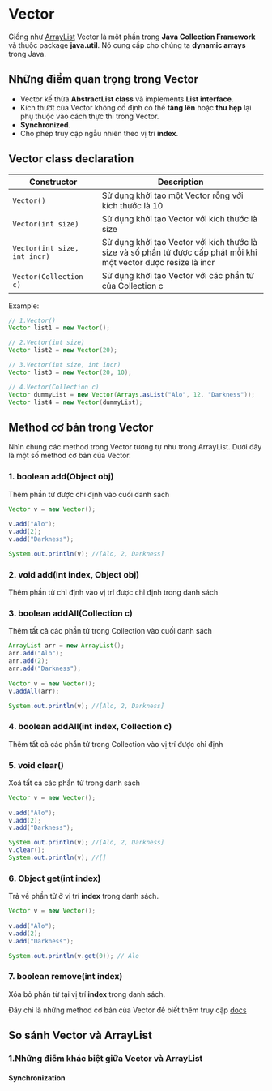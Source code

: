 # Vector
Giống như [ArrayList](https://github.com/nguyenvantra/Java-Collection-Tutorial/blob/master/step1-arraylist.md) Vector là một phần trong **Java Collection Framework** và thuộc package **java.util**. Nó cung cấp cho chúng ta **dynamic arrays** trong Java.

## Những điểm quan trọng trong Vector
- Vector kế thừa **AbstractList class** và implements **List interface**.
- Kích thướt của Vector không cố định có thể **tăng lên** hoặc **thu hẹp** lại phụ thuộc vào cách thực thi trong Vector.
- **Synchronized**.
- Cho phép truy cập ngẫu nhiên theo vị trí **index**.

## Vector class declaration
Constructor | Description
------------ | -------------
```Vector()``` | Sử dụng khởi tạo một Vector rỗng với kích thước là 10
```Vector(int size)``` | Sử dụng khởi tạo Vector với kích thước là size
```Vector(int size, int incr)``` | Sử dụng khởi tạo Vector với kích thước là size và số phần tử được cấp phát  mỗi khi một vector được resize là incr
```Vector(Collection c)``` | Sử dụng khởi tạo Vector với các phần tử của Collection c

Example:
```java
// 1.Vector()
Vector list1 = new Vector();

// 2.Vector(int size)
Vector list2 = new Vector(20);

// 3.Vector(int size, int incr)
Vector list3 = new Vector(20, 10);

// 4.Vector(Collection c)
Vector dummyList = new Vector(Arrays.asList("Alo", 12, "Darkness"));
Vector list4 = new Vector(dummyList);
```
## Method cơ bản trong Vector
Nhìn chung các method trong Vector tương tự như trong ArrayList. Dưới đây là một số method cơ bản của Vector.
### 1. boolean add(Object obj)
Thêm phần tử được chỉ định vào cuối danh sách
```java
Vector v = new Vector();
		
v.add("Alo");
v.add(2);
v.add("Darkness");

System.out.println(v); //[Alo, 2, Darkness]
```
### 2. void add(int index, Object obj)
Thêm phần tử chỉ định vào vị trí được chỉ định trong danh sách
### 3. boolean addAll(Collection c)
Thêm tất cả các phần tử trong Collection vào cuối danh sách
```java
ArrayList arr = new ArrayList();
arr.add("Alo");
arr.add(2);
arr.add("Darkness");
    
Vector v = new Vector();
v.addAll(arr);

System.out.println(v); //[Alo, 2, Darkness]
```
### 4. boolean addAll(int index, Collection c)
Thêm tất cả các phần tử trong Collection vào vị trí được chỉ định
### 5. void clear()
Xoá tất cả các phần tử trong danh sách
```java
Vector v = new Vector();
		
v.add("Alo");
v.add(2);
v.add("Darkness");

System.out.println(v); //[Alo, 2, Darkness]
v.clear();
System.out.println(v); //[]
```
### 6. Object get(int index)
Trả về phần tử ở vị trí **index** trong danh sách.
```java
Vector v = new Vector();
		
v.add("Alo");
v.add(2);
v.add("Darkness");

System.out.println(v.get(0)); // Alo
```
### 7. boolean remove(int index)
Xóa bỏ phần từ tại vị trí **index** trong danh sách.

Đây chỉ là những method cơ bản của Vector để biết thêm truy cập [docs](http://docs.oracle.com/javase/8/docs/api/java/util/Vector.html)

## So sánh Vector và ArrayList
### 1.Những điểm khác biệt giữa **Vector** và **ArrayList**
#### Synchronization

